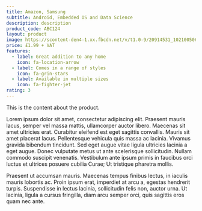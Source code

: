 ```yaml
---
title: Amazon, Samsung
subtitle: Android, Embedded OS and Data Science
description: description
product_code: ABC124
layout: product
image: https://scontent-den4-1.xx.fbcdn.net/v/t1.0-9/20914531_10210050651528675_5945644545504968362_n.jpg?_nc_cat=102&_nc_sid=09cbfe&_nc_oc=AQnP4RCDDdyI9SC0GLOhinYbLuMj-45sAsK1_sdE6LVs4w0nd6aDnKcY_kDRi3JfxDU&_nc_ht=scontent-den4-1.xx&oh=9408c9e290141d566cc22f9c619d9ac1&oe=5EB6110C
price: £1.99 + VAT
features:
  - label: Great addition to any home
    icon: fa-location-arrow
  - label: Comes in a range of styles
    icon: fa-grin-stars
  - label: Available in multiple sizes
    icon: fa-fighter-jet
rating: 3
---
```


This is the content about the product.

Lorem ipsum dolor sit amet, consectetur adipiscing elit. Praesent mauris lacus, semper vel massa mattis, ullamcorper auctor libero. Maecenas sit amet ultricies erat. Curabitur eleifend est eget sagittis convallis. Mauris sit amet placerat lacus. Pellentesque vehicula quis massa ac lacinia. Vivamus gravida bibendum tincidunt. Sed eget augue vitae ligula ultricies lacinia a eget augue. Donec vulputate metus ut ante scelerisque sollicitudin. Nullam commodo suscipit venenatis. Vestibulum ante ipsum primis in faucibus orci luctus et ultrices posuere cubilia Curae; Ut tristique pharetra mollis.

Praesent ut accumsan mauris. Maecenas tempus finibus lectus, in iaculis mauris lobortis ac. Proin ipsum erat, imperdiet at arcu a, egestas hendrerit turpis. Suspendisse in lectus lacinia, sollicitudin felis non, auctor urna. Ut lacinia, ligula a cursus fringilla, diam arcu semper orci, quis sagittis eros quam nec ante.
